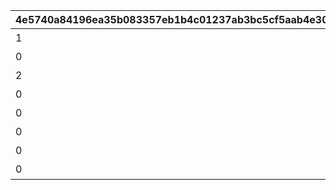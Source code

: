|4e5740a84196ea35b083357eb1b4c01237ab3bc5cf5aab4e3073cb4ab2d33f24|c31d49466c904c638fcfec635e8b08138066c48b58edbddc817ff04cc5e12757|37516176166679b92a4d2d0d3de0dca98b95266412dc469d2d6099b518c950a6|db95a4c744392031348ad4f8ef8fbcdf87116e79f7603854a708a5b50c7150bf|2e080b9f0d19f678c21378dbed6bd49d5346c64791cd3acb552c96e8a9c26ab7|d393c869315cb9f2ceda44e6ab96613da2bd6669646a07a74aa815fb1f0e7801|5f303b330a4266589c772ef74c0c1a483de56c47fc2a1cea97edd8eec285ac0c|64436280d9774bad27c68426efcdf0b32672c00ec834a4e45ec3d870c2b274db|139a2cdeb8c906198b7238620fea73f229f2fa19d6b27cad124f2a7cd35a203d|
| --- | --- | --- | --- | --- | --- | --- | --- | --- |
|1|1002|バトル オブ ランドソル|0|4007001|1|2020/04/01|2020/04/01 23:59:59|2020/04/02|
|0|1002|バトル オブ ランドソル|1002001|0|2|2020/04/01|2020/04/01 23:59:59|2020/04/02|
|2|1002|バトル オブ ランドソル|0|4007001|3|2020/04/01|2020/04/01 23:59:59|0|
|0|1002|バトル オブ ランドソル|0|4007002|4|2020/04/01|2020/04/01 23:59:59|0|
|0|1002|バトル オブ ランドソル|0|4007003|5|2020/04/01|2020/04/01 23:59:59|0|
|0|1002|バトル オブ ランドソル|0|4007004|6|2020/04/01|2020/04/01 23:59:59|0|
|0|1002|バトル オブ ランドソル|0|0|7|2020/04/01|2020/04/01 23:59:59|2020/04/02|
|0|1002|バトル オブ ランドソル|0|4007005|8|2020/04/02|2020/04/08 23:59:59|0|
